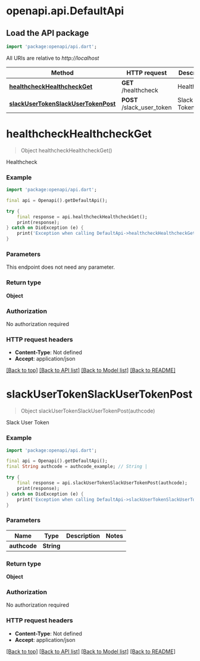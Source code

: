 # openapi.api.DefaultApi

## Load the API package
```dart
import 'package:openapi/api.dart';
```

All URIs are relative to *http://localhost*

Method | HTTP request | Description
------------- | ------------- | -------------
[**healthcheckHealthcheckGet**](DefaultApi.md#healthcheckhealthcheckget) | **GET** /healthcheck | Healthcheck
[**slackUserTokenSlackUserTokenPost**](DefaultApi.md#slackusertokenslackusertokenpost) | **POST** /slack_user_token | Slack User Token


# **healthcheckHealthcheckGet**
> Object healthcheckHealthcheckGet()

Healthcheck

### Example
```dart
import 'package:openapi/api.dart';

final api = Openapi().getDefaultApi();

try {
    final response = api.healthcheckHealthcheckGet();
    print(response);
} catch on DioException (e) {
    print('Exception when calling DefaultApi->healthcheckHealthcheckGet: $e\n');
}
```

### Parameters
This endpoint does not need any parameter.

### Return type

**Object**

### Authorization

No authorization required

### HTTP request headers

 - **Content-Type**: Not defined
 - **Accept**: application/json

[[Back to top]](#) [[Back to API list]](../README.md#documentation-for-api-endpoints) [[Back to Model list]](../README.md#documentation-for-models) [[Back to README]](../README.md)

# **slackUserTokenSlackUserTokenPost**
> Object slackUserTokenSlackUserTokenPost(authcode)

Slack User Token

### Example
```dart
import 'package:openapi/api.dart';

final api = Openapi().getDefaultApi();
final String authcode = authcode_example; // String | 

try {
    final response = api.slackUserTokenSlackUserTokenPost(authcode);
    print(response);
} catch on DioException (e) {
    print('Exception when calling DefaultApi->slackUserTokenSlackUserTokenPost: $e\n');
}
```

### Parameters

Name | Type | Description  | Notes
------------- | ------------- | ------------- | -------------
 **authcode** | **String**|  | 

### Return type

**Object**

### Authorization

No authorization required

### HTTP request headers

 - **Content-Type**: Not defined
 - **Accept**: application/json

[[Back to top]](#) [[Back to API list]](../README.md#documentation-for-api-endpoints) [[Back to Model list]](../README.md#documentation-for-models) [[Back to README]](../README.md)

